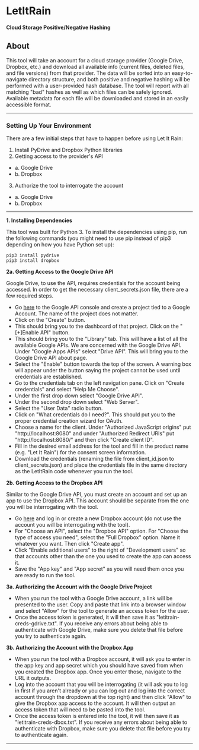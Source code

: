 # LetItRain
**Cloud Storage Positive/Negative Hashing**

## About
This tool will take an account for a cloud storage provider (Google Drive, Dropbox, etc.) and download all available info (current files, deleted files, and file versions) from that provider. The data will be sorted into an easy-to-navigate directory structure, and both positive and negative hashing will be performed with a user-provided hash database. The tool will report with all matching "bad" hashes as well as which files can be safely ignored. Available metadata for each file will be downloaded and stored in an easily accessible format.

---

### Setting Up Your Environment
There are a few initial steps that have to happen before using Let It Rain:

1. Install PyDrive and Dropbox Python libraries
2. Getting access to the provider's API
  * a. Google Drive
  * b. Dropbox
3. Authorize the tool to interrogate the account
  * a. Google Drive
  * b. Dropbox

---

**1. Installing Dependencies**   

This tool was built for Python 3. To install the dependencies using pip, run the following commands (you might need to use pip instead of pip3 depending on how you have Python set up):

```
pip3 install pydrive
pip3 install dropbox
```


**2a. Getting Access to the Google Drive API**

Google Drive, to use the API, requires credentials for the account being accessed. In order to get the necessary client_secrets.json file, there are a few required steps.

* Go [here](https://console.developers.google.com) to the Google API console and create a project tied to a Google Account. The name of the project does not matter.
* Click on the "Create" button.
* This should bring you to the dashboard of that project. Click on the "[+]Enable API" button.
* This should bring you to the "Library" tab. This will have a list of all the available Google APIs. We are concerned with the Google Drive API. Under "Google Apps APIs" select "Drive API". This will bring you to the Google Drive API about page.
* Select the "Enable" button towards the top of the screen. A warning box will appear under the button saying the project cannot be used until credentials are established.
* Go to the credentials tab on the left navigation pane. Click on "Create credentials" and select "Help Me Choose".
* Under the first drop down select "Google Drive API".
* Under the second drop down select "Web Server".
* Select the "User Data" radio button.
* Click on "What credentials do I need?". This should put you to the proper credential creation wizard for OAuth.
* Choose a name for the client. Under "Authorized JavaScript origins" put "http://localhost:8080" and under "Authorized Redirect URIs" put "http://localhost:8080/" and then click "Create client ID".
* Fill in the desired email address for the tool and fill in the product name (e.g. "Let It Rain") for the consent screen information.
* Download the credentials (renaming the file from client_id.json to client_secrets.json) and place the credentials file in the same directory as the LetItRain code whenever you run the tool.

**2b. Getting Access to the Dropbox API**

Similar to the Google Drive API, you must create an account and set up an app to use the Dropbox API. This account should be separate from the one you will be interrogating with the tool.

* Go [here](https://www.dropbox.com/developers/apps/create) and log in or create a new Dropbox account (do not use the account you will be interrogating with the tool).
* For "Choose an API", select the "Dropbox API" option. For "Choose the type of access you need", select the "Full Dropbox" option. Name it whatever you want. Then click "Create app".
* Click "Enable additional users" to the right of "Development users" so that accounts other than the one you used to create the app can access it.
* Save the "App key" and "App secret" as you will need them once you are ready to run the tool.

**3a. Authorizing the Account with the Google Drive Project**

* When you run the tool with a Google Drive account, a link will be presented to the user. Copy and paste that link into a browser window and select "Allow" for the tool to generate an access token for the user.
* Once the access token is generated, it will then save it as "letitrain-creds-gdrive.txt". If you receive any errors about being able to authenticate with Google Drive, make sure you delete that file before you try to authenticate again.

**3b. Authorizing the Account with the Dropbox App**

* When you run the tool with a Dropbox account, it will ask you to enter in the app key and app secret which you should have saved from when you created the Dropbox app. Once you enter those, navigate to the URL it outputs.
* Log into the account that you will be interrogating (it will ask you to log in first if you aren't already or you can log out and log into the correct account through the dropdown at the top right) and then click "Allow" to give the Dropbox app access to the account. It will then output an access token that will need to be pasted into the tool.
* Once the access token is entered into the tool, it will then save it as "letitrain-creds-dbox.txt". If you receive any errors about being able to authenticate with Dropbox, make sure you delete that file before you try to authenticate again.

---
